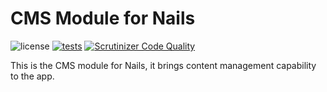 # CMS Module for Nails

![license](https://img.shields.io/badge/license-MIT-green.svg)
[![tests](https://github.com/nails/module-cms/actions/workflows/build_and_test.yml/badge.svg)](https://github.com/nails/module-cms/actions)
[![Scrutinizer Code Quality](https://scrutinizer-ci.com/g/nails/module-cms/badges/quality-score.png)](https://scrutinizer-ci.com/g/nails/module-cms)

This is the CMS module for Nails, it brings content management capability to the app.
